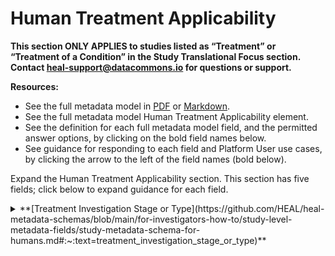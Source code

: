 # Human Treatment Applicability

**This section ONLY APPLIES to studies listed as “Treatment” or “Treatment of a Condition” in the Study Translational Focus section. Contact heal-support@datacommons.io for questions or support.**

**Resources:**

* See the full metadata model in [PDF](https://github.com/HEAL/heal-metadata-schemas/blob/main/for-investigators-how-to/study-level-metadata-fields/study-metadata-schema-for-humans.pdf) or [Markdown](https://github.com/HEAL/heal-metadata-schemas/blob/main/for-investigators-how-to/study-level-metadata-fields/study-metadata-schema-for-humans.md).
* See the full metadata model Human Treatment Applicability element.
* See the definition for each full metadata model field, and the permitted answer options, by clicking on the bold field names below.
* See guidance for responding to each field and Platform User use cases, by clicking the arrow to the left of the field names (bold below).

Expand the Human Treatment Applicability section. This section has five fields; click below to expand guidance for each field.

<details>
    <summary>
        **[Treatment Investigation Stage or
        Type](https://github.com/HEAL/heal-metadata-schemas/blob/main/for-investigators-how-to/study-level-metadata-fields/study-metadata-schema-for-humans.md#:~:text=treatment_investigation_stage_or_type)**
    </summary>
    <blockquote>
        <details>
            <summary>**How to answer**</summary>
            <blockquote>
                This field allows multiple answer selections from a response set, including: * Target Discovery * Target Mechanism * Treatment Discovery * Treatment Mechanism * Treatment Efficacy * Differential Treatment Efficacy *
                Treatment Implementation * Treatment Availability or Accessibility. Select all that apply. **For example:**

                <br />
                **Target discovery:** * A study focused on identifying a molecular target that treats pain but is not in the brain, to avoid neurological/addictive effects, or a study focused on identification of a specific social
                determinant of health that is most impactful on post-surgical pain outcome. * A study that developed RNAi reagents against several different proteins in the nociception signaling pathway and is using them to knockdown each
                protein and observe resulting modifications to pain response, in mice, to determine which protein(s) may be good drug or other intervention targets to modify human pain perception. * A longitudinal cohort study following
                adults at high risk of injury (e.g. construction workers), that 1) measures aspects of mental health, social support and connectivity, economic stability, political engagement, sense of agency, physical environment, etc.; 2)
                uses multiple metrics at regular time points; and 3) will investigate relationships between these broad sectors and incidence of injury and/or post-injury transitions from acute to chronic pain, to determine possible
                intervention targets to modify injury risks or post-injury transitions from acute to chronic pain.

                <br />
                **Target mechanism:** * A basic science study using RNAseq and/or mass spectrometry on extracts of cultured mouse DRG neurons, 1) before and after exposure to an in vitro heat pain stimulus model
                ([ref](https://www.pnas.org/doi/epdf/10.1073/pnas.93.26.15435)), and 2) with or without application of RNAi or a chemical inhibitor of a target molecule in the nociception pathway, to investigate the role of the target
                molecule in modulating the level and state of mRNA and proteins in neurons, following a pain stimulus * A qualitative study, using focus groups and interviews, to investigate why certain aspects of a person’s economic
                stability and/or physical environment (e.g. access to green space and well-maintained walkways, etc.) seems to correspond with lower risk of transition from acute to chronic pain in adults with lower back injuries

                <br />
                **Treatment discovery:** * A small molecule screen to identify a drug to inhibit the enzymatic activity of a molecular protein signaling target in the nociception signaling pathway * A study identifying groups of adults 1)
                at high risk of injury and 2) exposed to different (or no) environmental interventions impacting access to green space, to follow incidence of injury and rates of conversion from acute to chronic pain and investigate
                environmental interventions that may reduce injury risks and/or post-injury acute to chronic pain conversion risks.

                <br />
                **Treatment mechanism:** * A basic science study investigating molecular mechanism opioid vaccine immune responses that are not B-cell/antibody-mediated * A study testing efficacy of 1) nurse home visits and/or 2) monthly
                unconditional cash transfers to new mothers, to improve child development outcomes in newborns exposed to opioids in utero, while parsing the role of each intervention in driving outcomes (select “Treatment Mechanism” and
                “Treatment Efficacy”)

                <br />
                **Treatment efficacy:** * A stage 3 clinical randomized control trial, randomizing half of individuals to use of a minimally invasive, implanted MOUD-dispensing device plus daily dummy MOUD pills and half to use a dummy
                device and real MOUD pills to test efficacy of the device in preventing OUD relapse * A natural experiment, benefiting from the temporal difference in adoption of the Medicaid expansion across states, to test the efficacy of
                the Medicaid expansion as an intervention to increase the rate at which individuals with OUD are given and fill a prescription for MOUD

                <br />
                **Treatment implementation:** * A study testing efficacy of a mental health and social determinants screening to guide OUD treatment decisions in community hospital-based physician practices, while collecting qualitative and
                quantitative data on various aspects and metrics of screening implementation to aid others in the future (select “Treatment Implementation” AND “Treatment Efficacy”) * A pilot study testing efficacy of a novel, minimally
                invasive, implanted MOUD dispensing device to treat OUD patients at high risk of relapse, that also collects qualitative and quantitative data to aid others implementing this type of intervention in the future, including: 1)
                screening implementation to identify appropriate patients, 2) communication content and delivery to advise patients of their options, 3) protocols and procedures for implantation and follow-up appointments, 4) care and
                contact with the patient, and 5) any differences based on site of implantation, (select “Treatment Implementation” AND “Treatment Efficacy”) * A pilot study testing efficacy of setting up community-based safe injection
                facilities, while collecting implementation data to aid others with similar interventions (select “Treatment Implementation” AND “Treatment Efficacy”) * Treatment availability or accessibility: * A study surveying all
                federally funded substance use facilities in the country about their OUD treatment offerings, modes of treatment (e.g. in/outpatient, MOUD/methadone/buprenorphine), and permitted patients (e.g. are there restrictions based
                on gender, age, health insurance, co-occurring mental health conditions, etc.) * A study using EHR and claims data to investigate sociodemographic disparities in how frequently OUD patients are given or fill a MOUD
                prescription
            </blockquote>
        </details>
        <details>
            <summary>**How this field will be used**</summary>
            <blockquote>
                These values will likely be filterable under “Advanced Search” on the HEAL Platform Discovery page, and will allow users to quickly find broad, relevant studies, study data, or study-generated knowledge. Individuals may
                include:

                <br />
                **Target discovery:** * A pharmacology scientist, with capacity to do high throughput screens for drug library impacts on a target of interest, wants to be up on the research and discovery of novel targets for pain or opioid
                use treatment to begin designing a screen to figure out how to drug those targets. * A local public health official or politician seeks to implement policies or resources to address opioid use relapse in their community and
                wants to see if specific social or mental/behavioral determinants have been identified as good targets for relapse prevention.

                <br />
                **Target mechanism:** * A pain researcher, researching the target mechanism for a biomolecule, wants to learn from other potential research on the mechanism, or understand assays to adopt in their own target mechanism
                research. * A pharmacology scientist’s preliminary research to drug one target failed, due to unacceptable toxicity, and they want to learn more about the original biomolecule target mechanism to see if there is another
                possible biomolecule in the original target mechanism pathway that they can attempt to drug instead, with acceptable toxicity levels.

                <br />
                **Treatment discovery:** * An OUD sufferer is allergic to methadone and has trouble remembering to take buprenorphine to stay in remission, so their family member seeks research on developmental new treatments for OUD that
                might work better. * A clinician treating pain or OUD patients wants to understand recent treatment research, so they can ensure patients access the best treatment in a timely manner.

                <br />
                **Treatment mechanism:** * A pain or OUD patient’s doctor prescribed a new medication, and they are curious how it works. * A clinician wants to keep up to date on research about the treatments they prescribe, to understand
                who a treatment may work best for or whether there might be contraindications (due to drug interactions, etc.). * A pharmacology researcher wants to learn how a drug works to consider developing new drugs, or formulations of
                the same drug, that may increase efficacy and/or decrease side-effects.

                <br />
                **Treatment efficacy:** * A pain or opioid use patient heard about a novel treatment for their condition and wants to find studies on the treatment’s efficacy or even differential efficacy, to determine if it might be
                effective/ineffective for them. * A researcher is trying to collate all evidence available on a specific treatment/intervention efficacy for a meta-analysis.

                <br />
                **Treatment implementation:** * A clinician or administrator at a clinic or jail wants to implement a specific intervention protocol for opioid overdose prevention at their facility and seeks information about protocol
                implementation best practices. * Treatment availability or accessibility: * A pain or opioid use patient and wants to find nearby treatment facilities that offer a specific type of treatment (e.g. MAT with buprenorphine). *
                A researcher wants to understand the impact of treatment/intervention accessibility on uptake, efficacy of the treatment, and how to use the relative availability or non-availability of a treatment, across locations, to
                design a natural experiment examining the efficacy.
            </blockquote>
        </details>
    </blockquote>
</details>

<details>
    <summary>**[Treatment Mode](https://github.com/HEAL/heal-metadata-schemas/blob/main/for-investigators-how-to/study-level-metadata-fields/study-metadata-schema-for-humans.md#:~:text=treatment_mode)**</summary>
    <blockquote>
        <details>
            <summary>**How to answer**</summary>
            <blockquote>
                This field allows multiple selections from a response set, including “Preventive,"“Therapeutic," “Harm Reduction." Select all that apply. **Descriptions and examples include:**

                <br />
                **Preventive**: Prevents condition occurrence (e.g. development of a non-opioid drug for pain to prevent opioid exposure and addiction, case management and MAT for pregnant women to prevent in utero exposure to opioids, safe
                injection and needle exchange center to prevent overdose and spread of blood borne diseases among people using heroin), including: * A basic science or clinical study developing or testing efficacy of an opioid vaccine to
                promote opioid antibody development of opioid and prevent overdose when the patient is exposed to opioids * A randomized control trial cluster testing the efficacy of school-based after-school programming for junior high
                school students alone, versus after-school programming plus a monthly unconditional cash transfer to the child’s family to prevent future opioid use and dependence. * A natural experiment study using medicaid expansion
                implementation (or not) and differential implementation timing, across states, to investigate a potential role for medicaid expansion in preventing transition from acute to chronic pain in patients with low back injury.

                <br />
                **Therapeutic**: Treats a condition occurrence (e.g. naloxone to treat opioid overdose, physical therapy to treat existing pain from a back injury), including: * A small molecule screen to identify a chemical drug capable of
                inhibiting the enzymatic activity of a molecular protein signaling target in the nociception signaling pathway. * A stage 3 clinical randomized control trial, randomizing half of individuals to use of a minimally invasive,
                implanted MOUD-dispensing device plus daily dummy MOUD pills and half to use a dummy device and real MOUD pills to test efficacy of the device in preventing OUD relapse.

                <br />
                **Harm Reduction:** Is a harm reduction mechanism (e.g. a safe injection and needle exchange site that reduces harm associated with heroin addiction/use, decriminalization of heroin possession or use to reduce the harm
                associated with heroin addiction/use), including: * A pilot study testing the efficacy of community-based safe injection facilities while collecting implementation data to aid others in the future (select “Treatment
                Implementation” AND “Treatment Efficacy”). * A qualitative study using focus groups to understand why naloxone use, to reverse opioid overdoses, remains low in a community where it is freely available, if picked up at a
                police station or emergency room facility.
            </blockquote>
        </details>
        <details>
            <summary>**How this field will be used**</summary>
            <blockquote>
                These values will likely be filterable under “Advanced Search” on the HEAL Platform Discovery page, allowing users to quickly find broad, relevant studies, study data, or study-generated knowledge. **For example:**

                <br />
                **Specifically looking for preventive:** * A public health official, with money to address local opioid use, seeks a public health intervention to address existing (therapeutic) and prevent future (preventive) OUD harms to
                individuals in their community. * A parent of a student athlete who suffered a sports injury, experiences residual pain, and is being prescribed opioids, seeks information on preventing OUD development during opioid-based
                pain intervention.

                <br />
                **Specifically looking for therapeutic:** * A clinician seeks therapeutic interventions for their patients. * A fibromyalgia patient, with poorly controlled pain, seeks novel pain therapies.

                <br />
                **Specifically looking for harm reduction:** * A clinician treating patients with OUD, some of whom are at high risk of relapse, seeks harm reduction approaches to offer these high risk patients. * A mayor of a town with
                crisis opioid overdose rates and drug-injection associated blood-borne diseases (Hepatitis C and HIV) outbreaks seeks interventions to reduce these concerns as soon as possible.
            </blockquote>
        </details>
    </blockquote>
</details>

<details>
    <summary>**[Treatment Novelty](https://github.com/HEAL/heal-metadata-schemas/blob/main/for-investigators-how-to/study-level-metadata-fields/study-metadata-schema-for-humans.md#:~:text=treatment_novelty)**</summary>
    <blockquote>
        <details>
            <summary>**How to answer**</summary>
            <blockquote>
                This field allows multiple answer selections, including “Novel," “Novel, added to established," “Established," and “Established, used in novel population, setting or combination." Select all that apply. **For example:**
                **Novel:** * A basic science study focused on in vitro and animal model testing of novel mRNA editing to modify molecular pathways for pain signaling in humans

                <br />
                **Novel, added to established:** * A study testing efficacy of adding opt-in novel support service access (help obtaining housing, food benefits, official identification records, legal advice, free phones, etc.) at safe
                injection and needle exchange sites (an established harm-reduction intervention)

                <br />
                **Established:** * A replication study testing efficacy of MOUD for OUD patients * A meta-analysis of trials that tested efficacy of an established back surgery to reduce chronic pain in those with low back injuries * An
                study documenting implementation and efficacy for outcomes of established harm reduction strategies, such as community-based safe injection and needle-exchange sites

                <br />
                **Established, used in novel population, setting or combination:** * A study investigating efficacy of a MAT and community support navigator intervention to reduce risks for those leaving the emergency room following opioid
                overdose, when the efficacy of this intervention has already been well-established for individuals with history of OUD leaving jail
            </blockquote>
        </details>
        <details>
            <summary>**How this field will be used**</summary>
            <blockquote>
                These values will likely be filterable under “Advanced Search” on the HEAL Platform Discovery page, and will allow users to quickly find broad, relevant studies, study data, or study-generated knowledge. **For example:**
                **Specifically looking for novel:** * A journalist wants to write a splashy article on novel treatment development or novel uses of established treatments.

                <br />
                **Specifically looking for novel, added to established:** * A chronic pain patient on physical therapy and low dose opioids, seeks studies that add to the established treatments for better results * A community-based org,
                running a safe injection and needle exchange site, wants to keep up to date on novel innovations in other communities to add to or modify this established effective intervention

                <br />
                **Specifically looking for established:** * A public health official, with money to address local opioid use, seeks to ensure funding an evidence-based established intervention.

                <br />
                **Specifically looking for established, used in novel population, setting or combination:** * A journalist wants to write a splashy article on novel treatment development or novel uses of established treatments.
            </blockquote>
        </details>
    </blockquote>
</details>

<details>
    <summary>
        **[Is the Treatment given/applied to individuals or
        populations?](https://github.com/HEAL/heal-metadata-schemas/blob/main/for-investigators-how-to/study-level-metadata-fields/study-metadata-schema-for-humans.md#:~:text=treatment_application_level)**
    </summary>
    <blockquote>
        <details>
            <summary>**How to answer**</summary>
            <blockquote>
                This field allows multiple selections, including “Individual" or “Population." Select all that apply. If the treatment, intervention, or solution is applied individually (e.g. a doctor’s prescription for their patient) or at
                the population/community/group level (e.g. a city changes good samaritan naloxone laws, implements a safe needle exchange center or education campaign, or adds a park maintenance budget to provide more outdoor exercise
                access)? **For example:**
            </blockquote>
        </details>
        <details>
            <summary>**How this field will be used**</summary>
            <blockquote>
                These values will likely be filterable under “Advanced Search” on the HEAL Platform Discovery page, allowing users to quickly find broad, relevant studies, study data, or study-generated knowledge. **For example:**
                **Specifically looking for individual:** * A pain or OUD patient seeks treatments that are relevant to the individual.

                <br />
                **Specifically looking for population:** * A public health official, with money to address local opioid use, wants to allocate the money to population/community level interventions.
            </blockquote>
        </details>
    </blockquote>
</details>

<details>
    <summary>**[Treatment Type](https://github.com/HEAL/heal-metadata-schemas/blob/main/for-investigators-how-to/study-level-metadata-fields/study-metadata-schema-for-humans.md#:~:text=treatment_type)**</summary>
    <blockquote>
        <details>
            <summary>**How to answer**</summary>
            <blockquote>
                This field allows multiple selections, included in the full metadata model
                [definitions](https://github.com/HEAL/heal-metadata-schemas/blob/main/for-investigators-how-to/study-level-metadata-fields/study-metadata-schema-for-humans.md#:~:text=treatment_type). Select all that apply and classify the
                treatment, intervention, or solution your by the broad type of intervention
            </blockquote>
        </details>
        <details>
            <summary>**How this field will be used**</summary>
            <blockquote>
                These values will likely be filterable under “Advanced Search” on the HEAL Platform Discovery page, and will allow users to quickly find broad, relevant studies, study data, or study-generated knowledge. **For example:** * A
                clinician treating pain patients wants to keep up to date on research and development of non-opioid pain drugs and/or non-drug pain treatments. * A pain patient read physical therapy, exercise, and/or electrotherapy may
                help, and seeks research/evidence on these interventions.
            </blockquote>
        </details>
    </blockquote>
</details>

Once complete, [collapse](expand-or-collapse-cedar-form-section.md) the Study Translational Focus section (and [save](save-cedar-form.md) your form!)
    

        